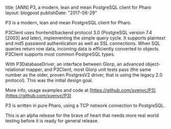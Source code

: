 title:  [ANN] P3, a modern, lean and mean PostgreSQL client for Pharolayout: blogpostpublishDate: "2017-06-29"P3 is a modern, lean and mean PostgreSQL client for Pharo.P3Client uses frontend/backend protocol 3.0 \(PostgreSQL version 7.4 \[2003\] and later\), implementing the simple query cycle. It supports plaintext and md5 password authentication as well as SSL connections. When SQL queries return row data, incoming data is efficiently converted to objects. P3Client supports most common PostgreSQL types.With P3DatabaseDriver, an interface between Glorp, an advanced object-relational mapper, and P3Client, most Glorp unit tests pass \(the same number as the older, proven PostgresV2 driver, that is using the legacy 2.0 protocol\). This was the initial design goal.More info, usage examples and code at [https://github.com/svenvc/P3](https://github.com/svenvc/P3)P3 is written in pure Pharo, using a TCP network connection to PostgreSQL.This is an alpha release for the brave of heart that needs more real world testing before it is ready for general release.